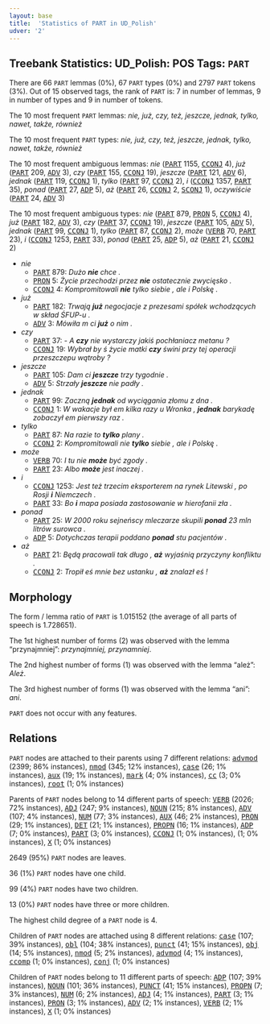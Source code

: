 ```yaml
---
layout: base
title:  'Statistics of PART in UD_Polish'
udver: '2'
---
```


## Treebank Statistics: UD_Polish: POS Tags: `PART`

There are 66 `PART` lemmas (0%), 67 `PART` types (0%) and 2797 `PART` tokens (3%).
Out of 15 observed tags, the rank of `PART` is: 7 in number of lemmas, 9 in number of types and 9 in number of tokens.

The 10 most frequent `PART` lemmas: <em>nie, już, czy, też, jeszcze, jednak, tylko, nawet, także, również</em>

The 10 most frequent `PART` types:  <em>nie, już, czy, też, jeszcze, jednak, tylko, nawet, także, również</em>

The 10 most frequent ambiguous lemmas: <em>nie</em> (<tt><a href="pl-pos-PART.html">PART</a></tt> 1155, <tt><a href="pl-pos-CCONJ.html">CCONJ</a></tt> 4), <em>już</em> (<tt><a href="pl-pos-PART.html">PART</a></tt> 209, <tt><a href="pl-pos-ADV.html">ADV</a></tt> 3), <em>czy</em> (<tt><a href="pl-pos-PART.html">PART</a></tt> 155, <tt><a href="pl-pos-CCONJ.html">CCONJ</a></tt> 19), <em>jeszcze</em> (<tt><a href="pl-pos-PART.html">PART</a></tt> 121, <tt><a href="pl-pos-ADV.html">ADV</a></tt> 6), <em>jednak</em> (<tt><a href="pl-pos-PART.html">PART</a></tt> 119, <tt><a href="pl-pos-CCONJ.html">CCONJ</a></tt> 1), <em>tylko</em> (<tt><a href="pl-pos-PART.html">PART</a></tt> 97, <tt><a href="pl-pos-CCONJ.html">CCONJ</a></tt> 2), <em>i</em> (<tt><a href="pl-pos-CCONJ.html">CCONJ</a></tt> 1357, <tt><a href="pl-pos-PART.html">PART</a></tt> 35), <em>ponad</em> (<tt><a href="pl-pos-PART.html">PART</a></tt> 27, <tt><a href="pl-pos-ADP.html">ADP</a></tt> 5), <em>aż</em> (<tt><a href="pl-pos-PART.html">PART</a></tt> 26, <tt><a href="pl-pos-CCONJ.html">CCONJ</a></tt> 2, <tt><a href="pl-pos-SCONJ.html">SCONJ</a></tt> 1), <em>oczywiście</em> (<tt><a href="pl-pos-PART.html">PART</a></tt> 24, <tt><a href="pl-pos-ADV.html">ADV</a></tt> 3)

The 10 most frequent ambiguous types:  <em>nie</em> (<tt><a href="pl-pos-PART.html">PART</a></tt> 879, <tt><a href="pl-pos-PRON.html">PRON</a></tt> 5, <tt><a href="pl-pos-CCONJ.html">CCONJ</a></tt> 4), <em>już</em> (<tt><a href="pl-pos-PART.html">PART</a></tt> 182, <tt><a href="pl-pos-ADV.html">ADV</a></tt> 3), <em>czy</em> (<tt><a href="pl-pos-PART.html">PART</a></tt> 37, <tt><a href="pl-pos-CCONJ.html">CCONJ</a></tt> 19), <em>jeszcze</em> (<tt><a href="pl-pos-PART.html">PART</a></tt> 105, <tt><a href="pl-pos-ADV.html">ADV</a></tt> 5), <em>jednak</em> (<tt><a href="pl-pos-PART.html">PART</a></tt> 99, <tt><a href="pl-pos-CCONJ.html">CCONJ</a></tt> 1), <em>tylko</em> (<tt><a href="pl-pos-PART.html">PART</a></tt> 87, <tt><a href="pl-pos-CCONJ.html">CCONJ</a></tt> 2), <em>może</em> (<tt><a href="pl-pos-VERB.html">VERB</a></tt> 70, <tt><a href="pl-pos-PART.html">PART</a></tt> 23), <em>i</em> (<tt><a href="pl-pos-CCONJ.html">CCONJ</a></tt> 1253, <tt><a href="pl-pos-PART.html">PART</a></tt> 33), <em>ponad</em> (<tt><a href="pl-pos-PART.html">PART</a></tt> 25, <tt><a href="pl-pos-ADP.html">ADP</a></tt> 5), <em>aż</em> (<tt><a href="pl-pos-PART.html">PART</a></tt> 21, <tt><a href="pl-pos-CCONJ.html">CCONJ</a></tt> 2)


* <em>nie</em>
  * <tt><a href="pl-pos-PART.html">PART</a></tt> 879: <em>Dużo <b>nie</b> chce .</em>
  * <tt><a href="pl-pos-PRON.html">PRON</a></tt> 5: <em>Życie przechodzi przez <b>nie</b> ostatecznie zwycięsko .</em>
  * <tt><a href="pl-pos-CCONJ.html">CCONJ</a></tt> 4: <em>Kompromitowali <b>nie</b> tylko siebie , ale i Polskę .</em>
* <em>już</em>
  * <tt><a href="pl-pos-PART.html">PART</a></tt> 182: <em>Trwają <b>już</b> negocjacje z prezesami spółek wchodzących w skład ŚFUP-u .</em>
  * <tt><a href="pl-pos-ADV.html">ADV</a></tt> 3: <em>Mówiła m ci <b>już</b> o nim .</em>
* <em>czy</em>
  * <tt><a href="pl-pos-PART.html">PART</a></tt> 37: <em>- A <b>czy</b> nie wystarczy jakiś pochłaniacz metanu ?</em>
  * <tt><a href="pl-pos-CCONJ.html">CCONJ</a></tt> 19: <em>Wybrał by ś życie matki <b>czy</b> świni przy tej operacji przeszczepu wątroby ?</em>
* <em>jeszcze</em>
  * <tt><a href="pl-pos-PART.html">PART</a></tt> 105: <em>Dam ci <b>jeszcze</b> trzy tygodnie .</em>
  * <tt><a href="pl-pos-ADV.html">ADV</a></tt> 5: <em>Strzały <b>jeszcze</b> nie padły .</em>
* <em>jednak</em>
  * <tt><a href="pl-pos-PART.html">PART</a></tt> 99: <em>Zaczną <b>jednak</b> od wyciągania złomu z dna .</em>
  * <tt><a href="pl-pos-CCONJ.html">CCONJ</a></tt> 1: <em>W wakacje był em kilka razy u Wronka , <b>jednak</b> barykadę zobaczył em pierwszy raz .</em>
* <em>tylko</em>
  * <tt><a href="pl-pos-PART.html">PART</a></tt> 87: <em>Na razie to <b>tylko</b> plany .</em>
  * <tt><a href="pl-pos-CCONJ.html">CCONJ</a></tt> 2: <em>Kompromitowali nie <b>tylko</b> siebie , ale i Polskę .</em>
* <em>może</em>
  * <tt><a href="pl-pos-VERB.html">VERB</a></tt> 70: <em>I tu nie <b>może</b> być zgody .</em>
  * <tt><a href="pl-pos-PART.html">PART</a></tt> 23: <em>Albo <b>może</b> jest inaczej .</em>
* <em>i</em>
  * <tt><a href="pl-pos-CCONJ.html">CCONJ</a></tt> 1253: <em>Jest też trzecim eksporterem na rynek Litewski , po Rosji <b>i</b> Niemczech .</em>
  * <tt><a href="pl-pos-PART.html">PART</a></tt> 33: <em>Bo <b>i</b> mapa posiada zastosowanie w hierofanii zła .</em>
* <em>ponad</em>
  * <tt><a href="pl-pos-PART.html">PART</a></tt> 25: <em>W 2000 roku sejneńscy mleczarze skupili <b>ponad</b> 23 mln litrów surowca .</em>
  * <tt><a href="pl-pos-ADP.html">ADP</a></tt> 5: <em>Dotychczas terapii poddano <b>ponad</b> stu pacjentów .</em>
* <em>aż</em>
  * <tt><a href="pl-pos-PART.html">PART</a></tt> 21: <em>Będą pracowali tak długo , <b>aż</b> wyjaśnią przyczyny konfliktu .</em>
  * <tt><a href="pl-pos-CCONJ.html">CCONJ</a></tt> 2: <em>Tropił eś mnie bez ustanku , <b>aż</b> znalazł eś !</em>

## Morphology

The form / lemma ratio of `PART` is 1.015152 (the average of all parts of speech is 1.728651).

The 1st highest number of forms (2) was observed with the lemma “przynajmniej”: <em>przynajmniej, przynamniej</em>.

The 2nd highest number of forms (1) was observed with the lemma “ależ”: <em>Ależ</em>.

The 3rd highest number of forms (1) was observed with the lemma “ani”: <em>ani</em>.

`PART` does not occur with any features.


## Relations

`PART` nodes are attached to their parents using 7 different relations: <tt><a href="pl-dep-advmod.html">advmod</a></tt> (2399; 86% instances), <tt><a href="pl-dep-nmod.html">nmod</a></tt> (345; 12% instances), <tt><a href="pl-dep-case.html">case</a></tt> (26; 1% instances), <tt><a href="pl-dep-aux.html">aux</a></tt> (19; 1% instances), <tt><a href="pl-dep-mark.html">mark</a></tt> (4; 0% instances), <tt><a href="pl-dep-cc.html">cc</a></tt> (3; 0% instances), <tt><a href="pl-dep-root.html">root</a></tt> (1; 0% instances)

Parents of `PART` nodes belong to 14 different parts of speech: <tt><a href="pl-pos-VERB.html">VERB</a></tt> (2026; 72% instances), <tt><a href="pl-pos-ADJ.html">ADJ</a></tt> (247; 9% instances), <tt><a href="pl-pos-NOUN.html">NOUN</a></tt> (215; 8% instances), <tt><a href="pl-pos-ADV.html">ADV</a></tt> (107; 4% instances), <tt><a href="pl-pos-NUM.html">NUM</a></tt> (77; 3% instances), <tt><a href="pl-pos-AUX.html">AUX</a></tt> (46; 2% instances), <tt><a href="pl-pos-PRON.html">PRON</a></tt> (29; 1% instances), <tt><a href="pl-pos-DET.html">DET</a></tt> (21; 1% instances), <tt><a href="pl-pos-PROPN.html">PROPN</a></tt> (16; 1% instances), <tt><a href="pl-pos-ADP.html">ADP</a></tt> (7; 0% instances), <tt><a href="pl-pos-PART.html">PART</a></tt> (3; 0% instances), <tt><a href="pl-pos-CCONJ.html">CCONJ</a></tt> (1; 0% instances),  (1; 0% instances), <tt><a href="pl-pos-X.html">X</a></tt> (1; 0% instances)

2649 (95%) `PART` nodes are leaves.

36 (1%) `PART` nodes have one child.

99 (4%) `PART` nodes have two children.

13 (0%) `PART` nodes have three or more children.

The highest child degree of a `PART` node is 4.

Children of `PART` nodes are attached using 8 different relations: <tt><a href="pl-dep-case.html">case</a></tt> (107; 39% instances), <tt><a href="pl-dep-obl.html">obl</a></tt> (104; 38% instances), <tt><a href="pl-dep-punct.html">punct</a></tt> (41; 15% instances), <tt><a href="pl-dep-obj.html">obj</a></tt> (14; 5% instances), <tt><a href="pl-dep-nmod.html">nmod</a></tt> (5; 2% instances), <tt><a href="pl-dep-advmod.html">advmod</a></tt> (4; 1% instances), <tt><a href="pl-dep-ccomp.html">ccomp</a></tt> (1; 0% instances), <tt><a href="pl-dep-conj.html">conj</a></tt> (1; 0% instances)

Children of `PART` nodes belong to 11 different parts of speech: <tt><a href="pl-pos-ADP.html">ADP</a></tt> (107; 39% instances), <tt><a href="pl-pos-NOUN.html">NOUN</a></tt> (101; 36% instances), <tt><a href="pl-pos-PUNCT.html">PUNCT</a></tt> (41; 15% instances), <tt><a href="pl-pos-PROPN.html">PROPN</a></tt> (7; 3% instances), <tt><a href="pl-pos-NUM.html">NUM</a></tt> (6; 2% instances), <tt><a href="pl-pos-ADJ.html">ADJ</a></tt> (4; 1% instances), <tt><a href="pl-pos-PART.html">PART</a></tt> (3; 1% instances), <tt><a href="pl-pos-PRON.html">PRON</a></tt> (3; 1% instances), <tt><a href="pl-pos-ADV.html">ADV</a></tt> (2; 1% instances), <tt><a href="pl-pos-VERB.html">VERB</a></tt> (2; 1% instances), <tt><a href="pl-pos-X.html">X</a></tt> (1; 0% instances)

